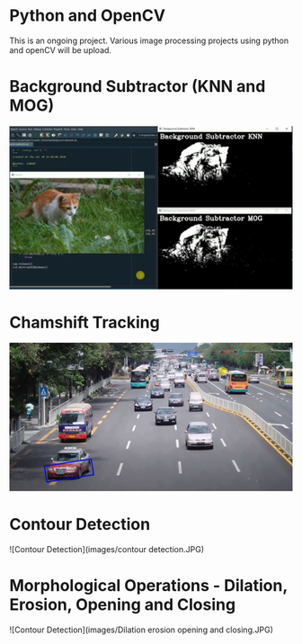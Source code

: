 # Python and OpenCV
 
This is an ongoing project. Various image processing projects using python and openCV will be upload.

# Background Subtractor (KNN and MOG)
![Background Subtractor](images/background.JPG)

# Chamshift Tracking
![Chamshift Tracking](images/camshift.JPG)

# Contour Detection
![Contour Detection](images/contour detection.JPG)

# Morphological Operations - Dilation, Erosion, Opening and Closing 
![Contour Detection](images/Dilation erosion opening and closing.JPG)
